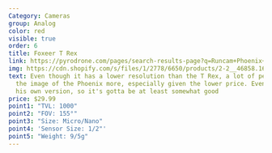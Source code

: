 ```yaml
---
Category: Cameras
group: Analog
color: red
visible: true
order: 6
title: Foxeer T Rex
link: https://pyrodrone.com/pages/search-results-page?q=Runcam+Phoenix+2+camera
img: https://cdn.shopify.com/s/files/1/2778/6650/products/2-2__46858.1644892341.1280.1280_d5918abd-71b0-4d8a-9db2-4bb6687eb2fb_1200x1200.jpg?v=1650319926
text: Even though it has a lower resolution than the T Rex, a lot of people like
  the image of the Phoenix more, especially given the lower price. Even JB has
  his own version, so it's gotta be at least somewhat good
price: $29.99
point1: "TVL: 1000"
point2: "FOV: 155°"
point3: "Size: Micro/Nano"
point4: 'Sensor Size: 1/2"'
point5: "Weight: 9/5g"
---
```

